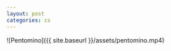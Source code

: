 ```yaml
---
layout: post                                                                                                                    title: "Pentomino Solver Animation"
categories: cs
---
```

![Pentomino]({{ site.baseurl }}/assets/pentomino.mp4)              
